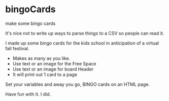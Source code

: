 # bingoCards
make some bingo cards

It's nice not to write up ways to parse things to a CSV so people can read it.  

I made up some bingo cards for the kids school in anticipation of a virtual fall festival.

* Makes as many as you like.
* Use text or an image for the Free Space
* Use text or an image for board Header
* It will print out 1 card to a page

Set your variables and away you go, BINGO cards on an HTML page.

Have fun with it.  I did.

